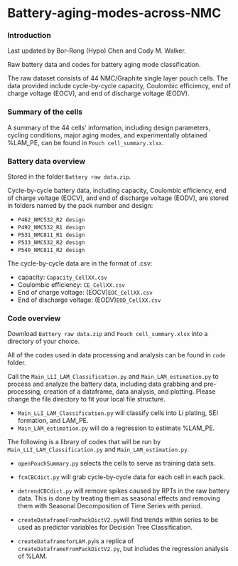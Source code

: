 # Battery-aging-modes-across-NMC

###  Introduction
Last updated by Bor-Rong (Hypo) Chen and Cody M. Walker.  

Raw battery data and codes for battery aging mode classification.    

The raw dataset consists of 44 NMC/Graphite single layer pouch cells. The data provided include cycle-by-cycle capacity, Coulombic efficiency, end of charge voltage (EOCV), and end of discharge voltage (EODV). 

###  Summary of the cells
A summary of the 44 cells' information, including design parameters, cycling conditions, major aging modes, and experimentally obtained %LAM_PE, can be found in `Pouch cell_summary.xlsx`.  

### Battery data overview 
Stored in the folder `Battery raw data.zip`.  

Cycle-by-cycle battery data, including capacity, Coulombic efficiency, end of charge voltage (EOCV), and end of discharge voltage (EODV), are stored in folders named by the pack number and design:
* `P462_NMC532_R2 design`
* `P492_NMC532_R1 design`
* `P531_NMC811_R1 design`
* `P533_NMC532_R2 design`
* `P540_NMC811_R2 design`

The cycle-by-cycle data are in the format of .csv:
* capacity: `Capacity_CellXX.csv`
* Coulombic efficiency: `CE_CellXX.csv`
* End of charge voltage: (EOCV)`EOC_CellXX.csv`
* End of discharge voltage: (EODV)`EOD_CellXX.csv`

###  Code overview
Download `Battery raw data.zip` and `Pouch cell_summary.xlsx` into a directory of your choice.   

All of the codes used in data processing and analysis can be found in  `code` folder.  

Call the `Main_LLI_LAM_Classification.py` and `Main_LAM_estimation.py` to process and analyze the battery data, including data grabbing and pre-processing, creation of a dataframe, data analysis, and plotting. Please change the file directory to fit your local file structure.  
* `Main_LLI_LAM_Classification.py` will classify cells into Li plating, SEI formation, and LAM_PE.  
* `Main_LAM_estimation.py` will do a regression to estimate %LAM_PE.  

The following is a library of codes that will be run by `Main_LLI_LAM_Classification.py` and `Main_LAM_estimation.py`.  

* `openPouchSummary.py` selects the cells to serve as training data sets.

* `fcnCBCdict.py` will grab cycle-by-cycle data for each cell in each pack. 

* `detrendCBCdict.py` will remove spikes caused by RPTs in the raw battery data. This is done by treating them as seasonal effects and removing them with Seasonal Decomposition of Time Series with period.    

* `createDataframeFromPackDictV2.py`will find trends within series to be used as predictor variables for Decision Tree Classification.   

* `createDataframeforLAM.py`is a replica of `createDataframeFromPackDictV2.py`, but includes the regression analysis of %LAM.  

